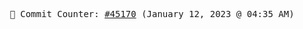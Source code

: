 <p align="center">
    <samp>
        📮 Commit Counter: <a href="https://github.com/Javascript-void0/Javascript-void0/commits/main">#45170</a> (January 12, 2023 @ 04:35 AM)
    </samp>
</p>